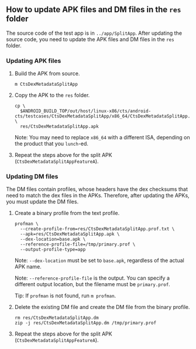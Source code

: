 ## How to update APK files and DM files in the `res` folder

The source code of the test app is in `../app/SplitApp`. After updating the
source code, you need to update the APK files and DM files in the `res` folder.

### Updating APK files

1. Build the APK from source.

    ```
    m CtsDexMetadataSplitApp
    ```

2. Copy the APK to the `res` folder.

    ```
    cp \
      $ANDROID_BUILD_TOP/out/host/linux-x86/cts/android-cts/testcases/CtsDexMetadataSplitApp/x86_64/CtsDexMetadataSplitApp.apk \
      res/CtsDexMetadataSplitApp.apk
    ```

    Note: You may need to replace `x86_64` with a different ISA, depending on
    the product that you `lunch`-ed.

3. Repeat the steps above for the split APK (`CtsDexMetadataSplitAppFeatureA`).

### Updating DM files

The DM files contain profiles, whose headers have the dex checksums that need to
match the dex files in the APKs. Therefore, after updating the APKs, you must
update the DM files.

1. Create a binary profile from the text profile.

    ```
    profman \
      --create-profile-from=res/CtsDexMetadataSplitApp.prof.txt \
      --apk=res/CtsDexMetadataSplitApp.apk \
      --dex-location=base.apk \
      --reference-profile-file=/tmp/primary.prof \
      --output-profile-type=app
    ```

    Note: `--dex-location` must be set to `base.apk`, regardless of the actual
    APK name.

    Note: `--reference-profile-file` is the output. You can specify a different
    output location, but the filename must be `primary.prof`.

    Tip: If `profman` is not found, run `m profman`.

2. Delete the existing DM file and create the DM file from the binary profile.

    ```
    rm res/CtsDexMetadataSplitApp.dm
    zip -j res/CtsDexMetadataSplitApp.dm /tmp/primary.prof
    ```

3. Repeat the steps above for the split APK (`CtsDexMetadataSplitAppFeatureA`).

